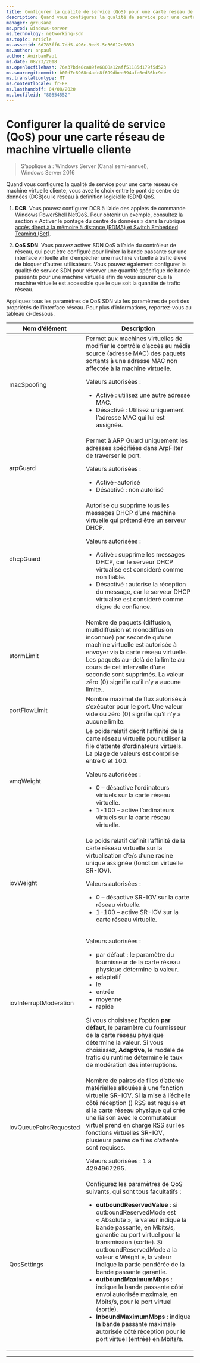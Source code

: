 ```yaml
---
title: Configurer la qualité de service (QoS) pour une carte réseau de machine virtuelle cliente
description: Quand vous configurez la qualité de service pour une carte réseau de machine virtuelle cliente, vous avez le choix entre le pont de centre de données \(DCB\)ou le réseau à définition logicielle \(SDN\) QoS.
manager: grcusanz
ms.prod: windows-server
ms.technology: networking-sdn
ms.topic: article
ms.assetid: 6d783ff6-7dd5-496c-9ed9-5c36612c6859
ms.author: anpaul
author: AnirbanPaul
ms.date: 08/23/2018
ms.openlocfilehash: 76a37bde8ca89fe6808a12aff51185d179f5d523
ms.sourcegitcommit: b00d7c8968c4adc8f699dbee694afe6ed36bc9de
ms.translationtype: MT
ms.contentlocale: fr-FR
ms.lasthandoff: 04/08/2020
ms.locfileid: "80854552"
---
```

# <a name="configure-quality-of-service-qos-for-a-tenant-vm-network-adapter"></a>Configurer la qualité de service (QoS) pour une carte réseau de machine virtuelle cliente

>S’applique à : Windows Server (Canal semi-annuel), Windows Server 2016

Quand vous configurez la qualité de service pour une carte réseau de machine virtuelle cliente, vous avez le choix entre le pont de centre de données \(DCB\)ou le réseau à définition logicielle \(SDN\) QoS.

1.    **DCB**. Vous pouvez configurer DCB à l’aide des applets de commande Windows PowerShell NetQoS. Pour obtenir un exemple, consultez la section « Activer le pontage du centre de données » dans la rubrique [accès direct à la mémoire à distance (RDMA) et Switch Embedded Teaming (Set)](../../../virtualization/hyper-v-virtual-switch/RDMA-and-Switch-Embedded-Teaming.md).

2.    **QoS SDN**. Vous pouvez activer SDN QoS à l’aide du contrôleur de réseau, qui peut être configuré pour limiter la bande passante sur une interface virtuelle afin d’empêcher une machine virtuelle à trafic élevé de bloquer d’autres utilisateurs.  Vous pouvez également configurer la qualité de service SDN pour réserver une quantité spécifique de bande passante pour une machine virtuelle afin de vous assurer que la machine virtuelle est accessible quelle que soit la quantité de trafic réseau.  

Appliquez tous les paramètres de QoS SDN via les paramètres de port des propriétés de l’interface réseau. Pour plus d’informations, reportez-vous au tableau ci-dessous.

|Nom d’élément|Description|
|------------|-----------| 
|macSpoofing| Permet aux machines virtuelles de modifier le contrôle d’accès au média source \(adresse MAC\) des paquets sortants à une adresse MAC non affectée à la machine virtuelle.<p>Valeurs autorisées :<ul><li>Activé : utilisez une autre adresse MAC.</li><li>Désactivé : Utilisez uniquement l’adresse MAC qui lui est assignée.</li></ul>|
|arpGuard| Permet à ARP Guard uniquement les adresses spécifiées dans ArpFilter de traverser le port.<p>Valeurs autorisées :<ul><li>Activé-autorisé</li><li>Désactivé : non autorisé</li></ul>|
|dhcpGuard| Autorise ou supprime tous les messages DHCP d’une machine virtuelle qui prétend être un serveur DHCP. <p>Valeurs autorisées :<ul><li>Activé : supprime les messages DHCP, car le serveur DHCP virtualisé est considéré comme non fiable.</li><li>Désactivé : autorise la réception du message, car le serveur DHCP virtualisé est considéré comme digne de confiance.</li></ul>|
|stormLimit| Nombre de paquets (diffusion, multidiffusion et monodiffusion inconnue) par seconde qu’une machine virtuelle est autorisée à envoyer via la carte réseau virtuelle. Les paquets au-delà de la limite au cours de cet intervalle d’une seconde sont supprimés. La valeur zéro \(0\) signifie qu’il n’y a aucune limite..|
|portFlowLimit| Nombre maximal de flux autorisés à s’exécuter pour le port. Une valeur vide ou zéro \(0\) signifie qu’il n’y a aucune limite. |
|vmqWeight| Le poids relatif décrit l’affinité de la carte réseau virtuelle pour utiliser la file d’attente d’ordinateurs virtuels. La plage de valeurs est comprise entre 0 et 100.<p>Valeurs autorisées :<ul><li>0 – désactive l’ordinateurs virtuels sur la carte réseau virtuelle.</li><li>1-100 – active l’ordinateurs virtuels sur la carte réseau virtuelle.</li></ul>|
|iovWeight| Le poids relatif définit l’affinité de la carte réseau virtuelle sur la virtualisation d’e/s d’une racine unique assignée \(fonction virtuelle SR-IOV\). <p>Valeurs autorisées :<ul><li>0 – désactive SR-IOV sur la carte réseau virtuelle.</li><li>1-100 – active SR-IOV sur la carte réseau virtuelle.</li></ul>|
|iovInterruptModeration|<p>Valeurs autorisées :<ul><li>par défaut : le paramètre du fournisseur de la carte réseau physique détermine la valeur.</li><li>adaptatif </li><li>le </li><li>entrée</li><li>moyenne</li><li>rapide</li></ul><p>Si vous choisissez l’option **par défaut**, le paramètre du fournisseur de la carte réseau physique détermine la valeur.  Si vous choisissez, **Adaptive**, le modèle de trafic du runtime détermine le taux de modération des interruptions.|
|iovQueuePairsRequested| Nombre de paires de files d’attente matérielles allouées à une fonction virtuelle SR-IOV. Si la mise à l’échelle côté réception \(\) RSS est requise et si la carte réseau physique qui crée une liaison avec le commutateur virtuel prend en charge RSS sur les fonctions virtuelles SR-IOV, plusieurs paires de files d’attente sont requises. <p>Valeurs autorisées : 1 à 4294967295.|
|QosSettings| Configurez les paramètres de QoS suivants, qui sont tous facultatifs : <ul><li>**outboundReservedValue** : si outboundReservedMode est « Absolute », la valeur indique la bande passante, en Mbits/s, garantie au port virtuel pour la transmission (sortie). Si outboundReservedMode a la valeur « Weight », la valeur indique la partie pondérée de la bande passante garantie.</li><li>**outboundMaximumMbps** : indique la bande passante côté envoi autorisée maximale, en Mbits/s, pour le port virtuel (sortie).</li><li>**InboundMaximumMbps** : indique la bande passante maximale autorisée côté réception pour le port virtuel (entrée) en Mbits/s.</li></ul> |

---
